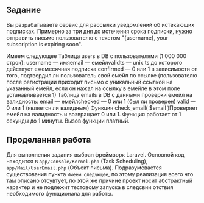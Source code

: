 ## Задание
Вы разрабатываете сервис для рассылки уведомлений об истекающих подписках.
Примерно за три дня до истечения срока подписки, нужно отправить письмо пользователю с текстом "{username}, your subscription is expiring soon".

Имеем следующее
Таблица users в DB с пользователями (1 000 000 строк): username — имяemail — емейлvalidts — unix ts до которого действует ежемесячная подписка confirmed — 0 или 1 в зависимости от того, подтвердил ли пользователь свой емейл по ссылке (пользователю после регистрации приходит письмо с уникальный ссылкой на указанный емейл, если он нажал на ссылку в емейле в этом поле устанавливается 1)
Таблица emails в DB с данными проверки емейл на валидность: email — емейлchecked — 0 или 1 (был ли проверен) valid — 0 или 1 (является ли валидным)
Функция check_email( $email )Проверяет емейл на валидность и возвращает 0 или 1. Функция работает от 1 секунды до 1 минуты. Вызов функции платный.

## Проделанная работа
Для выполнения задания выбран фреймворк Laravel. Основной код находится в `app/Console/Kernel.php` (Task Scheduling), `app/Mail/UserEmail.php` (Объект письма).
Подразумевается существования пункта `Имеем следующее`, по этому реализация всего что там описано отсувтует, по этой же причине проект носит абстрактный характер и не подлежит тестовому запуска в следсвии отствия необходимого функционала для работы.
